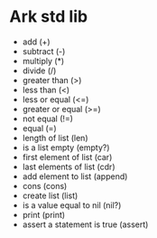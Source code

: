 # Ark std lib

* add (+)
* subtract (-)
* multiply (*)
* divide (/)
* greater than (>)
* less than (<)
* less or equal (<=)
* greater or equal (>=)
* not equal (!=)
* equal (=)
* length of list (len)
* is a list empty (empty?)
* first element of list (car)
* last elements of list (cdr)
* add element to list (append)
* cons (cons)
* create list (list)
* is a value equal to nil (nil?)
* print (print)
* assert a statement is true (assert)